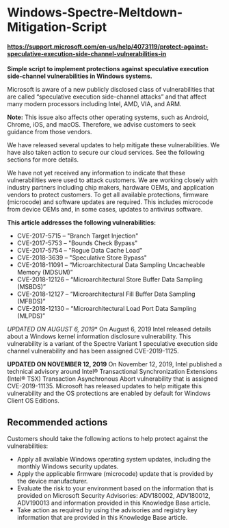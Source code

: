# Windows-Spectre-Meltdown-Mitigation-Script
#### https://support.microsoft.com/en-us/help/4073119/protect-against-speculative-execution-side-channel-vulnerabilities-in
**Simple script to implement protections against speculative execution side-channel vulnerabilities in Windows systems.**

Microsoft is aware of a new publicly disclosed class of vulnerabilities that are called “speculative execution side-channel attacks” and that affect many modern processors including Intel, AMD, VIA, and ARM. 

**Note:** This issue also affects other operating systems, such as Android, Chrome, iOS, and macOS. Therefore, we advise customers to seek guidance from those vendors.

We have released several updates to help mitigate these vulnerabilities. We have also taken action to secure our cloud services. See the following sections for more details.

We have not yet received any information to indicate that these vulnerabilities were used to attack customers. We are working closely with industry partners including chip makers, hardware OEMs, and application vendors to protect customers. To get all available protections, firmware (microcode) and software updates are required. This includes microcode from device OEMs and, in some cases, updates to antivirus software.

**This article addresses the following vulnerabilities:**
- CVE-2017-5715 – "Branch Target Injection"
- CVE-2017-5753 – "Bounds Check Bypass"
- CVE-2017-5754 – "Rogue Data Cache Load"
- CVE-2018-3639 – "Speculative Store Bypass"
- CVE-2018-11091 – “Microarchitectural Data Sampling Uncacheable Memory (MDSUM)”
- CVE-2018-12126 – “Microarchitectural Store Buffer Data Sampling (MSBDS)”
- CVE-2018-12127 – “Microarchitectural Fill Buffer Data Sampling (MFBDS)”
- CVE-2018-12130 – “Microarchitectural Load Port Data Sampling (MLPDS)”

**UPDATED ON AUGUST 6*, 2019** On August 6, 2019 Intel released details about a Windows kernel information disclosure vulnerability. This vulnerability is a variant of the Spectre Variant 1 speculative execution side channel vulnerability and has been assigned CVE-2019-1125.

**UPDATED ON NOVEMBER 12, 2019** On November 12, 2019, Intel published a technical advisory around Intel® Transactional Synchronization Extensions (Intel® TSX) Transaction Asynchronous Abort vulnerability that is assigned CVE-2019-11135. Microsoft has released updates to help mitigate this vulnerability and the OS protections are enabled by default for Windows Client OS Editions.

## Recommended actions
Customers should take the following actions to help protect against the vulnerabilities:

- Apply all available Windows operating system updates, including the monthly Windows security updates.
- Apply the applicable firmware (microcode) update that is provided by the device manufacturer.
- Evaluate the risk to your environment based on the information that is provided on Microsoft Security Advisories: ADV180002, ADV180012, ADV190013 and information provided in this Knowledge Base article.
- Take action as required by using the advisories and registry key information that are provided in this Knowledge Base article.

